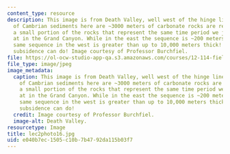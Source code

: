 ```yaml
---
content_type: resource
description: This image is from Death Valley, well west of the hinge line. The pile
  of Cambrian sediments here are ~3000 meters of carbonate rocks are represent only
  a small portion of the rocks that represent the same time period we just looked
  at in the Grand Canyon. While in the east the sequence is ~200 meters thick, the
  same sequence in the west is greater than up to 10,000 meters thick! This is what
  subsidence can do! Image courtesy of Professor Burchfiel.
file: https://ol-ocw-studio-app-qa.s3.amazonaws.com/courses/12-114-field-geology-i-fall-2005/e040b7ec1505c10b7b4792da115b03f7_lec2photo16.jpg
file_type: image/jpeg
image_metadata:
  caption: This image is from Death Valley, well west of the hinge line. The pile
    of Cambrian sediments here are ~3000 meters of carbonate rocks are represent only
    a small portion of the rocks that represent the same time period we just looked
    at in the Grand Canyon. While in the east the sequence is ~200 meters thick, the
    same sequence in the west is greater than up to 10,000 meters thick! This is what
    subsidence can do!
  credit: Image courtesy of Professor Burchfiel.
  image-alt: Death Valley.
resourcetype: Image
title: lec2photo16.jpg
uid: e040b7ec-1505-c10b-7b47-92da115b03f7
---
```

